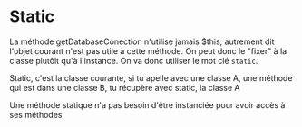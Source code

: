 # Static

La méthode getDatabaseConection n'utilise jamais $this, autrement dit l'objet courant n'est pas utile à cette méthode. On peut donc le "fixer" à la classe plutôit qu'à l'instance. On va donc utiliser le mot clé `static`.

Static, c'est la classe courante, si tu apelle avec une classe A, une méthode qui est dans une classe B, tu récupère avec static, la classe A

Une méthode statique n'a pas besoin d'être instanciée pour avoir accès à ses méthodes